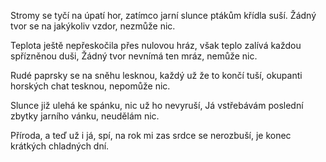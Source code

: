 Stromy se tyčí na úpatí hor,
zatímco jarní slunce ptákům křídla suší.
Žádný tvor se na jakýkoliv vzdor,
nezmůže nic.

Teplota ještě nepřeskočila přes nulovou hráz,
však teplo zalívá každou spřízněnou duši,
Žádný tvor nevnímá ten mráz,
nemůže nic.

Rudé paprsky se na sněhu lesknou,
každý už že to končí tuší,
okupanti horských chat tesknou,
nepomůže nic.

Slunce již ulehá ke spánku,
nic už ho nevyruší,
Já vstřebávám poslední zbytky jarního vánku,
neudělám nic.

Příroda, a teď už i já, spí,
na rok mi zas srdce se nerozbuší,
je konec krátkých chladných dní.

